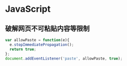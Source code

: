 # JavaScript

## 破解网页不可粘贴内容等限制

```js
var allowPaste = function(e){
  e.stopImmediatePropagation();
  return true;
};
document.addEventListener('paste', allowPaste, true);
```